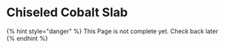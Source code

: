 # Chiseled Cobalt Slab

{% hint style="danger" %}
This Page is not complete yet. Check back later
{% endhint %}


